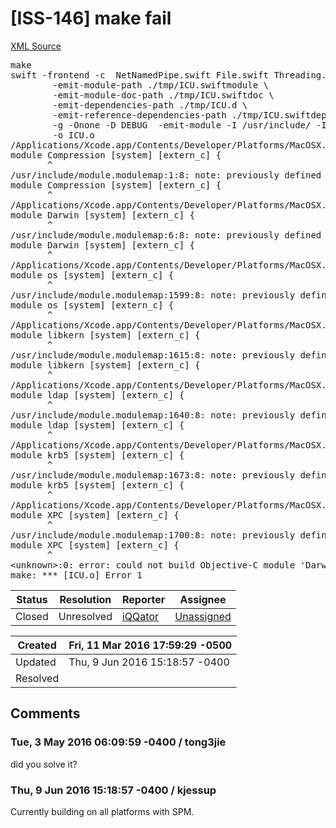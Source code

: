 # [ISS-146] make fail

[XML Source](./xml/ISS-146.xml)
<p><div class="code panel" style="border-width: 1px;"><div class="codeContent panelContent">
<pre class="code-java">
make
swift -frontend -c  NetNamedPipe.swift File.swift Threading.swift LibEvent.swift Bytes.swift FastCGI.swift LogManager.swift NetTCPSSL.swift PerfectServer.swift WebConnection.swift Closeable.swift FastCGIServer.swift Net.swift Utilities.swift MimeReader.swift NetTCP.swift SessionManager.swift WebRequest.swift HTTPServer.swift MimeType.swift PageHandler.swift SQLite.swift WebResponse.swift Dir.swift Mustache.swift PerfectError.swift SysProcess.swift DynamicLoader.swift JSON.swift Utilities-Server.swift Routing.swift StaticFileHandler.swift WebSocketHandler.swift JSONConvertible.swift cURL.swift HPACK.swift HTTP2.swift NotificationPusher.swift -primary-file ICU.swift \
		-emit-module-path ./tmp/ICU.swiftmodule \
		-emit-module-doc-path ./tmp/ICU.swiftdoc \
		-emit-dependencies-path ./tmp/ICU.d \
		-emit-reference-dependencies-path ./tmp/ICU.swiftdeps \
		-g -Onone -D DEBUG  -emit-module -I /usr/include/ -I linked/LibEvent -I linked/OpenSSL_Linux -I linked/ICU -I linked/SQLite3 -I linked/cURL_Linux -module-cache-path /tmp/modulecache -module-name PerfectLib -sdk /Applications/Xcode.app/Contents/Developer/Platforms/MacOSX.platform/Developer/SDKs/MacOSX10.11.sdk \
		-o ICU.o
/Applications/Xcode.app/Contents/Developer/Platforms/MacOSX.platform/Developer/SDKs/MacOSX10.11.sdk/usr/include/module.modulemap:1:8: error: redefinition of module 'Compression'
module Compression [system] [extern_c] {
       ^
/usr/include/module.modulemap:1:8: note: previously defined here
module Compression [system] [extern_c] {
       ^
/Applications/Xcode.app/Contents/Developer/Platforms/MacOSX.platform/Developer/SDKs/MacOSX10.11.sdk/usr/include/module.modulemap:6:8: error: redefinition of module 'Darwin'
module Darwin [system] [extern_c] {
       ^
/usr/include/module.modulemap:6:8: note: previously defined here
module Darwin [system] [extern_c] {
       ^
/Applications/Xcode.app/Contents/Developer/Platforms/MacOSX.platform/Developer/SDKs/MacOSX10.11.sdk/usr/include/module.modulemap:1599:8: error: redefinition of module 'os'
module os [system] [extern_c] {
       ^
/usr/include/module.modulemap:1599:8: note: previously defined here
module os [system] [extern_c] {
       ^
/Applications/Xcode.app/Contents/Developer/Platforms/MacOSX.platform/Developer/SDKs/MacOSX10.11.sdk/usr/include/module.modulemap:1615:8: error: redefinition of module 'libkern'
module libkern [system] [extern_c] {
       ^
/usr/include/module.modulemap:1615:8: note: previously defined here
module libkern [system] [extern_c] {
       ^
/Applications/Xcode.app/Contents/Developer/Platforms/MacOSX.platform/Developer/SDKs/MacOSX10.11.sdk/usr/include/module.modulemap:1640:8: error: redefinition of module 'ldap'
module ldap [system] [extern_c] {
       ^
/usr/include/module.modulemap:1640:8: note: previously defined here
module ldap [system] [extern_c] {
       ^
/Applications/Xcode.app/Contents/Developer/Platforms/MacOSX.platform/Developer/SDKs/MacOSX10.11.sdk/usr/include/module.modulemap:1673:8: error: redefinition of module 'krb5'
module krb5 [system] [extern_c] {
       ^
/usr/include/module.modulemap:1673:8: note: previously defined here
module krb5 [system] [extern_c] {
       ^
/Applications/Xcode.app/Contents/Developer/Platforms/MacOSX.platform/Developer/SDKs/MacOSX10.11.sdk/usr/include/module.modulemap:1700:8: error: redefinition of module 'XPC'
module XPC [system] [extern_c] {
       ^
/usr/include/module.modulemap:1700:8: note: previously defined here
module XPC [system] [extern_c] {
       ^
&lt;unknown&gt;:0: error: could not build Objective-C module 'Darwin'
make: *** [ICU.o] Error 1
</pre>
</div></div></p>





Status|Resolution|Reporter|Assignee
------|----------|--------|--------
Closed|Unresolved|[iQQator](iDevPro)|[Unassigned]($-1)





Created|Fri, 11 Mar 2016 17:59:29 -0500
-------|--------------
Updated|Thu, 9 Jun 2016 15:18:57 -0400
Resolved|


## Comments




### Tue, 3 May 2016 06:09:59 -0400 / tong3jie 

<p><p>did you solve it?</p></p>


### Thu, 9 Jun 2016 15:18:57 -0400 / kjessup 

<p><p>Currently building on all platforms with SPM.</p></p>


